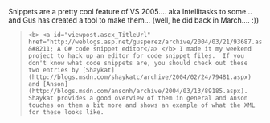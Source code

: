 Snippets are a pretty cool feature of VS 2005.... aka Intellitasks to some... and Gus has created a tool to make them... (well, he did back in March.... :))

<blockquote dir="ltr" style="MARGIN-RIGHT: 0px">

    <b> <a id="viewpost.ascx_TitleUrl" href="http://weblogs.asp.net/gusperez/archive/2004/03/21/93687.aspx">Snippy &#8211; A C# code snippet editor</a> </b> I made it my weekend project to hack up an editor for code snippet files.  If you don't know what code snippets are, you should check out these two entries by [Shaykat](http://blogs.msdn.com/shaykatc/archive/2004/02/24/79481.aspx) and [Anson](http://blogs.msdn.com/ansonh/archive/2004/03/13/89185.aspx).  Shaykat provides a good overview of them in general and Anson touches on them a bit more and shows an example of what the XML for these looks like.

</blockquote>